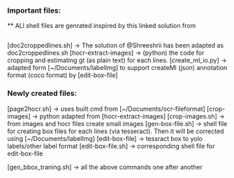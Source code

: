 ### Important files:

** ALl shell files are genrated inspired by this linked solution from 

```NOTE: If you want to generate line images for transcription from a full page, see tips in issue 7 and in particular @Shreeshrii's shell script.""" Deatils: https://github.com/tesseract-ocr/tesstrain
```
[doc2croppedlines.sh] -> The solution of @Shreeshrii has been adapted as doc2croppedlines.sh
[hocr-extract-images] -> (python) the code for cropping and estimating gt (as plain text) for each lines.
[create_ml_io.py] -> adapted form [~/Documents/labelImg] to support createMl (json) annotation format (coco format) by [edit-box-file]

### Newly created files:

[page2hocr.sh] -> uses built cmd from [~/Documents/ocr-fileformat]
[crop-images] -> python adapted from [hocr-extract-images]
[crop-images.sh] -> from images and hocr files create small images
[gen-box-file.sh] -> shell file for creating box files for each lines (via tesseract). Then it will be corrected using [~/Documents/labelImg]
[edit-box-file] -> tessract box to yolo labels/other label format
[edit-box-file.sh] -> corresponding shell file for edit-box-file


[gen_bbox_traning.sh] -> all the above commands one after another

